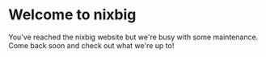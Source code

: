 # Welcome to nixbig
You've reached the nixbig website but we're busy with some maintenance. Come back soon and check out what we're up to!
